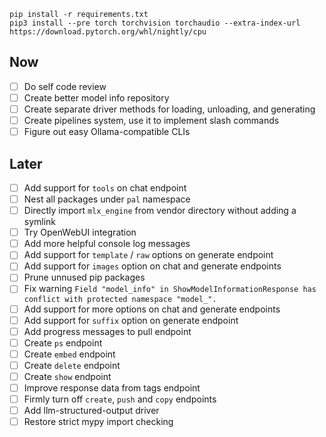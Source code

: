 ```
pip install -r requirements.txt
pip3 install --pre torch torchvision torchaudio --extra-index-url https://download.pytorch.org/whl/nightly/cpu
```

## Now

- [ ] Do self code review
- [ ] Create better model info repository
- [ ] Create separate driver methods for loading, unloading, and generating
- [ ] Create pipelines system, use it to implement slash commands
- [ ] Figure out easy Ollama-compatible CLIs

## Later

- [ ] Add support for `tools` on chat endpoint
- [ ] Nest all packages under `pal` namespace
- [ ] Directly import `mlx_engine` from vendor directory without adding a symlink
- [ ] Try OpenWebUI integration
- [ ] Add more helpful console log messages
- [ ] Add support for `template` / `raw` options on generate endpoint
- [ ] Add support for `images` option on chat and generate endpoints
- [ ] Prune unnused pip packages
- [ ] Fix warning `Field "model_info" in ShowModelInformationResponse has conflict with protected namespace "model_".`
- [ ] Add support for more options on chat and generate endpoints
- [ ] Add support for `suffix` option on generate endpoint
- [ ] Add progress messages to pull endpoint
- [ ] Create `ps` endpoint
- [ ] Create `embed` endpoint
- [ ] Create `delete` endpoint
- [ ] Create `show` endpoint
- [ ] Improve response data from tags endpoint
- [ ] Firmly turn off `create`, `push` and `copy` endpoints
- [ ] Add llm-structured-output driver
- [ ] Restore strict mypy import checking
